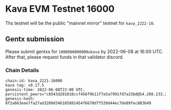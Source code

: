# Kava EVM Testnet 16000

Ths testnet will be the public "mainnet mirror" testnet for `kava_2222-10`. 

## Gentx submission

Please submit gentxs for `1000000000000ukava` by 2022-06-08 at 16:00 UTC. After that, please request funds in that validator discord. 

### Chain Details

```
chain-id: kava_2221-16000
kava tag: v0.17.5
genesis-time: 2022-06-08T22:00 UTC. 
persistent_peers="c8543d201018ccf456f9b11f7a5a7991fd7a33bd@54.208.233.212:26656,e20480a04378c95361c6425ec2bdaac88ba76a00@65.21.76.44:26656"
genesis-hash: 8f2a663eee7fa27ad3209d346105881454f6678d7f539d44ec7de89fec883649
```

